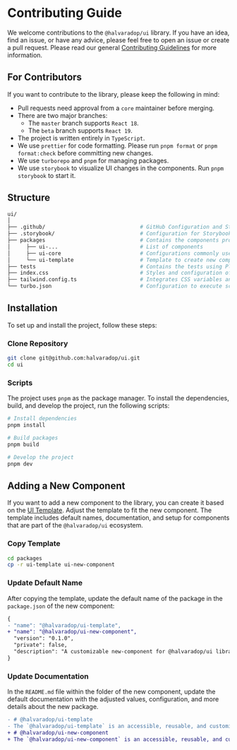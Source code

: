 # Contributing Guide

We welcome contributions to the `@halvaradop/ui` library. If you have an idea, find an issue, or have any advice, please feel free to open an issue or create a pull request. Please read our general [Contributing Guidelines](https://github.com/halvaradop/.github/blob/master/.github/CONTRIBUTING.md) for more information.

## For Contributors

If you want to contribute to the library, please keep the following in mind:

- Pull requests need approval from a `core` maintainer before merging.
- There are two major branches:
  - The `master` branch supports `React 18`.
  - The `beta` branch supports `React 19`.
- The project is written entirely in `TypeScript`.
- We use `prettier` for code formatting. Please run `pnpm format` or `pnpm format:check` before committing new changes.
- We use `turborepo` and `pnpm` for managing packages.
- We use `storybook` to visualize UI changes in the components. Run `pnpm storybook` to start it.

## Structure

```sh
ui/
│
├── .github/                              # GitHub Configuration and Standard Files
├── .storybook/                           # Configuration for Storybook
├── packages                              # Contains the components provided by the library
│     ├── ui-...                          # List of components
│     ├── ui-core                         # Configurations commonly used by the components
│     └── ui-template                     # Template to create new components
├── tests                                 # Contains the tests using Playwright
├── index.css                             # Styles and configuration of CSS variables
├── tailwind.config.ts                    # Integrates CSS variables and variants
└── turbo.json                            # Configuration to execute scripts using Turborepo
```

## Installation

To set up and install the project, follow these steps:

### Clone Repository

```bash
git clone git@github.com:halvaradop/ui.git
cd ui
```

### Scripts

The project uses `pnpm` as the package manager. To install the dependencies, build, and develop the project, run the following scripts:

```bash
# Install dependencies
pnpm install

# Build packages
pnpm build

# Develop the project
pnpm dev
```

## Adding a New Component

If you want to add a new component to the library, you can create it based on the [UI Template](https://github.com/halvaradop/ui/tree/master/packages/ui-template). Adjust the template to fit the new component. The template includes default names, documentation, and setup for components that are part of the `@halvaradop/ui` ecosystem.

### Copy Template

```bash
cd packages
cp -r ui-template ui-new-component
```

### Update Default Name

After copying the template, update the default name of the package in the `package.json` of the new component:

```diff
{
- "name": "@halvaradop/ui-template",
+ "name": "@halvaradop/ui-new-component",
  "version": "0.1.0",
  "private": false,
  "description": "A customizable new-component for @halvaradop/ui library with Tailwind CSS styling."
}
```

### Update Documentation

In the `README.md` file within the folder of the new component, update the default documentation with the adjusted values, configuration, and more details about the new package.

```diff
- # @halvaradop/ui-template
- The `@halvaradop/ui-template` is an accessible, reusable, and customizable `Template` component that is part of the `@halvaradop/ui` library for React. Built with `React` and styled using `TailwindCSS`, it provides a set of pre-styled components designed to streamline and accelerate the development of user interfaces.
+ # @halvaradop/ui-new-component
+ The `@halvaradop/ui-new-component` is an accessible, reusable, and customizable `NewComponent` component that is part of the `@halvaradop/ui` library for React. Built with `React` and styled using `TailwindCSS`, it provides a set of pre-styled components designed to streamline and accelerate the development of user interfaces.
```
